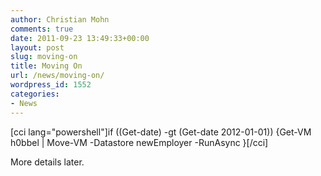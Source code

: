 ```yaml
---
author: Christian Mohn
comments: true
date: 2011-09-23 13:49:33+00:00
layout: post
slug: moving-on
title: Moving On
url: /news/moving-on/
wordpress_id: 1552
categories:
- News
---
```


[cci lang="powershell"]if ((Get-date) -gt (Get-date 2012-01-01)) 
    {Get-VM h0bbel | 
      Move-VM -Datastore newEmployer -RunAsync
     }[/cci]

More details later.
